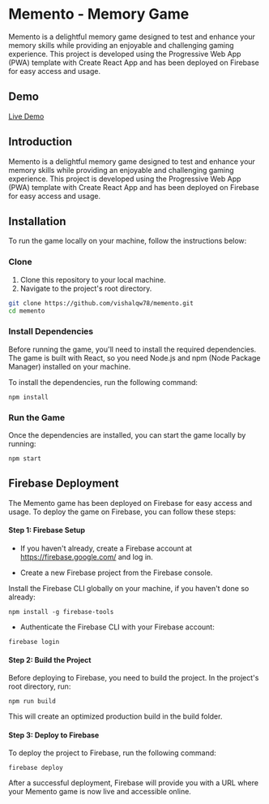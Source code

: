 # Memento - Memory Game

Memento is a delightful memory game designed to test and enhance your memory skills while providing an enjoyable and challenging gaming experience. This project is developed using the Progressive Web App (PWA) template with Create React App and has been deployed on Firebase for easy access and usage.

## Demo

[Live Demo](https://memento-5e158.web.app/)

## Introduction

Memento is a delightful memory game designed to test and enhance your memory skills while providing an enjoyable and challenging gaming experience. This project is developed using the Progressive Web App (PWA) template with Create React App and has been deployed on Firebase for easy access and usage.

## Installation

To run the game locally on your machine, follow the instructions below:

### Clone

1. Clone this repository to your local machine.
2. Navigate to the project's root directory.

```bash
git clone https://github.com/vishalqw78/memento.git
cd memento
```
### Install Dependencies

Before running the game, you'll need to install the required dependencies. The game is built with React, so you need Node.js and npm (Node Package Manager) installed on your machine.

To install the dependencies, run the following command:

```
npm install
```
### Run the Game
Once the dependencies are installed, you can start the game locally by running:

```
npm start
```

## Firebase Deployment
The Memento game has been deployed on Firebase for easy access and usage. To deploy the game on Firebase, you can follow these steps:

#### Step 1: Firebase Setup
- If you haven't already, create a Firebase account at https://firebase.google.com/ and log in.

- Create a new Firebase project from the Firebase console.

Install the Firebase CLI globally on your machine, if you haven't done so already:

```
npm install -g firebase-tools

```

- Authenticate the Firebase CLI with your Firebase account:
```
firebase login
```
####  Step 2: Build the Project

Before deploying to Firebase, you need to build the project. In the project's root directory, run:

```
npm run build

```

This will create an optimized production build in the build folder.

#### Step 3: Deploy to Firebase
To deploy the project to Firebase, run the following command:
```
firebase deploy
```

After a successful deployment, Firebase will provide you with a URL where your Memento game is now live and accessible online.
